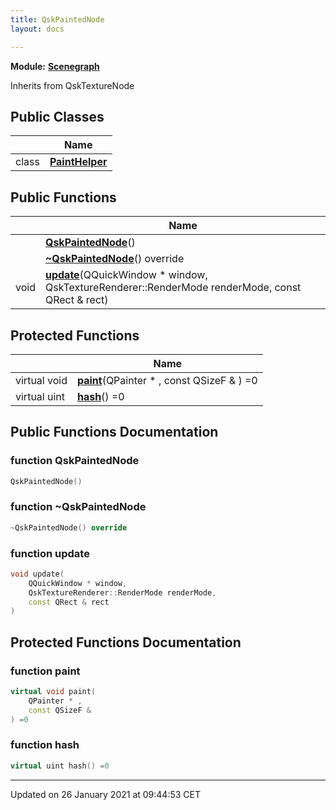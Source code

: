```yaml
---
title: QskPaintedNode
layout: docs

---
```



**Module:** **[Scenegraph](/docs/modules/group___scenegraph/)**



Inherits from QskTextureNode

## Public Classes

|                | Name           |
| -------------- | -------------- |
| class | **[PaintHelper](/docs/classes/class_qsk_painted_node_1_1_paint_helper/)**  |

## Public Functions

|                | Name           |
| -------------- | -------------- |
| | **[QskPaintedNode](/docs/classes/class_qsk_painted_node/#function-qskpaintednode)**() |
| | **[~QskPaintedNode](/docs/classes/class_qsk_painted_node/#function-~qskpaintednode)**() override |
| void | **[update](/docs/classes/class_qsk_painted_node/#function-update)**(QQuickWindow * window, QskTextureRenderer::RenderMode renderMode, const QRect & rect) |

## Protected Functions

|                | Name           |
| -------------- | -------------- |
| virtual void | **[paint](/docs/classes/class_qsk_painted_node/#function-paint)**(QPainter * , const QSizeF & ) =0 |
| virtual uint | **[hash](/docs/classes/class_qsk_painted_node/#function-hash)**() =0 |

## Public Functions Documentation

### function QskPaintedNode

```cpp
QskPaintedNode()
```


### function ~QskPaintedNode

```cpp
~QskPaintedNode() override
```


### function update

```cpp
void update(
    QQuickWindow * window,
    QskTextureRenderer::RenderMode renderMode,
    const QRect & rect
)
```


## Protected Functions Documentation

### function paint

```cpp
virtual void paint(
    QPainter * ,
    const QSizeF & 
) =0
```


### function hash

```cpp
virtual uint hash() =0
```


-------------------------------

Updated on 26 January 2021 at 09:44:53 CET